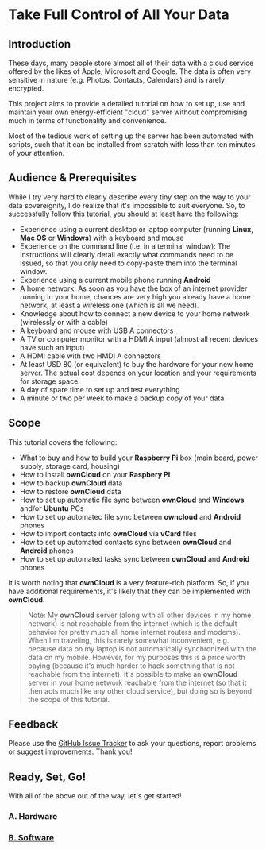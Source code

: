 # Take Full Control of All Your Data

## Introduction
These days, many people store almost all of their data with a cloud service offered by the likes of Apple, Microsoft and
Google. The data is often very sensitive in nature (e.g. Photos, Contacts, Calendars) and is rarely encrypted. 

This project aims to provide a detailed tutorial on how to set up, use and maintain your own energy-efficient "cloud"
server without compromising much in terms of functionality and convenience.

Most of the tedious work of setting up the server has been automated with scripts, such that it can be installed from
scratch with less than ten minutes of your attention.

## Audience & Prerequisites
While I try very hard to clearly describe every tiny step on the way to your data sovereignity, I do realize that it's
impossible to suit everyone. So, to successfully follow this tutorial, you should at least have the following:
- Experience using a current desktop or laptop computer (running **Linux**, **Mac OS** or **Windows**) with a keyboard
  and mouse
- Experience on the command line (i.e. in a terminal window): The instructions will clearly detail exactly what commands
  need to be issued, so that you only need to copy-paste them into the terminal window.
- Experience using a current mobile phone running **Android**
- A home network: As soon as you have the box of an internet provider running in your home, chances are very high you
  already have a home network, at least a wireless one (which is all we need).
- Knowledge about how to connect a new device to your home network (wirelessly or with a cable)
- A keyboard and mouse with USB A connectors
- A TV or computer monitor with a HDMI A input (almost all recent devices have such an input)
- A HDMI cable with two HMDI A connectors
- At least USD 80 (or equivalent) to buy the hardware for your new home server. The actual cost depends on your location
  and your requirements for storage space.
- A day of spare time to set up and test everything
- A minute or two per week to make a backup copy of your data 

## Scope
This tutorial covers the following:
- What to buy and how to build your **Raspberry Pi** box (main board, power supply, storage card, housing)
- How to install **ownCloud** on your **Raspbery Pi**
- How to backup **ownCloud** data
- How to restore **ownCloud** data
- How to set up automatic file sync between **ownCloud** and **Windows** and/or **Ubuntu** PCs
- How to set up automatec file sync between **owncloud** and **Android** phones
- How to import contacts into **ownCloud** via **vCard** files
- How to set up automated contacts sync between **ownCloud** and **Android** phones
- How to set up automated tasks sync between **ownCloud** and **Android** phones

It is worth noting that **ownCloud** is a very feature-rich platform. So, if you have additional requirements, it's
likely that they can be implemented with **ownCloud**.

> Note: My **ownCloud** server (along with all other devices in my home network) is not reachable from the internet
> (which is the default behavior for pretty much all home internet routers and modems). When I'm traveling, this is
> rarely somewhat inconvenient, e.g. because data on my laptop is not automatically synchronized with the data on my
> mobile. However, for my purposes this is a price worth paying (because it's much harder to hack something that is not
> reachable from the internet).
> It's possible to make an **ownCloud** server in your home network reachable from the internet (so that it then acts
> much like any other cloud service), but doing so is beyond the scope of this tutorial.

## Feedback
Please use the [GitHub Issue Tracker](https://github.com/andreashuber69/owncloud/issues) to ask your questions, report
problems or suggest improvements. Thank you!

## Ready, Set, Go!
With all of the above out of the way, let's get started!

### A. Hardware

### [B. Software](doc/install-owncloud.md)
